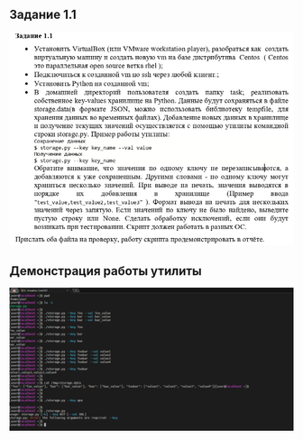 ## Задание 1.1
![task-text](task_text_1.1.png)  

## Демонстрация работы утилиты
![task-text](task_1.1.png)  
